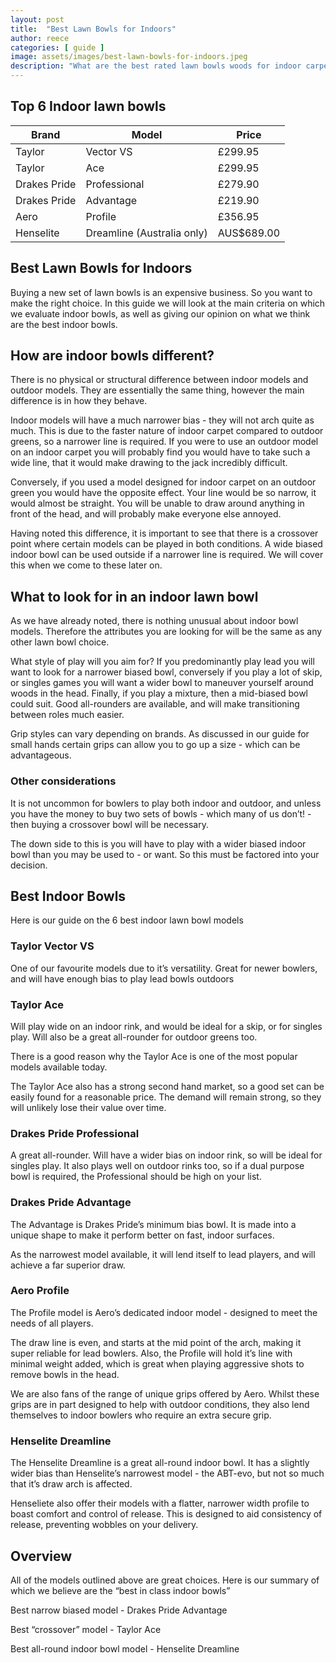 ```yaml
---
layout: post
title:  "Best Lawn Bowls for Indoors"
author: reece
categories: [ guide ]
image: assets/images/best-lawn-bowls-for-indoors.jpeg
description: "What are the best rated lawn bowls woods for indoor carpets? Check out our top 6. Are yours on the list?"
---
```


## Top 6 Indoor lawn bowls

<div class="overview">
  
<table>
  <thead>
    <tr>
      <th>Brand</th>
      <th>Model</th>
      <th>Price</th>
    </tr>
  </thead>
  <tbody>
    <tr>
      <td>Taylor</td>
      <td>Vector VS</td>
      <td>£299.95</td>
    </tr>
    <tr>
      <td>Taylor</td>
      <td>Ace</td>
      <td>£299.95</td>
    </tr>
    <tr>
      <td>Drakes Pride</td>
      <td>Professional</td>
      <td>£279.90</td>
    </tr>
    <tr>
      <td>Drakes Pride</td>
      <td>Advantage</td>
      <td>£219.90</td>
    </tr>
    <tr>
      <td>Aero</td>
      <td>Profile</td>
      <td>£356.95</td>
    </tr>
    <tr>
      <td>Henselite</td>
      <td>Dreamline (Australia only)</td>
      <td>AUS$689.00</td>
    </tr>
  </tbody>
</table>

</div>


## Best Lawn Bowls for Indoors

Buying a new set of lawn bowls is an expensive business. So you want to make the right choice. In this guide we will look at the main criteria on which we evaluate indoor bowls, as well as giving our opinion on what we think are the best indoor bowls.

## How are indoor bowls different?

There is no physical or structural difference between indoor models and outdoor models. They are essentially the same thing, however the main difference is in how they behave.

Indoor models will have a much narrower bias - they will not arch quite as much. This is due to the faster nature of indoor carpet compared to outdoor greens, so a narrower line is required. If you were to use an outdoor model on an indoor carpet you will probably find you would have to take such a wide line, that it would make drawing to the jack incredibly difficult.

Conversely, if you used a model designed for indoor carpet on an outdoor green you would have the opposite effect. Your line would be so narrow, it would almost be straight. You will be unable to draw around anything in front of the head, and will probably make everyone else annoyed.

Having noted this difference, it is important to see that there is a crossover point where certain models can be played in both conditions. A wide biased indoor bowl can be used outside if a narrower line is required. We will cover this when we come to these later on.

## What to look for in an indoor lawn bowl

As we have already noted, there is nothing unusual about indoor bowl models. Therefore the attributes you are looking for will be the same as any other lawn bowl choice.

What style of play will you aim for? If you predominantly play lead you will want to look for a narrower biased bowl, conversely if you play a lot of skip, or singles games you will want a wider bowl to maneuver yourself around woods in the head. Finally, if you play a mixture, then a mid-biased bowl could suit. Good all-rounders are available, and will make transitioning between roles much easier.

Grip styles can vary depending on brands. As discussed in our guide for small hands certain grips can allow you to go up a size - which can be advantageous.

### Other considerations

It is not uncommon for bowlers to play both indoor and outdoor, and unless you have the money to buy two sets of bowls - which many of us don’t! - then buying a crossover bowl will be necessary. 

The down side to this is you will have to play with a wider biased indoor bowl than you may be used to - or want. So this must be factored into your decision.

## Best Indoor Bowls

Here is our guide on the 6 best indoor lawn bowl models

### Taylor Vector VS 

One of our favourite models due to it’s versatility. Great for newer bowlers, and will have enough bias to play lead bowls outdoors

### Taylor Ace

Will play wide on an indoor rink, and would be ideal for a skip, or for singles play. Will also be a great all-rounder for outdoor greens too. 

There is a good reason why the Taylor Ace is one of the most popular models available today. 

The Taylor Ace also has a strong second hand market, so a good set can be easily found for a reasonable price. The demand will remain strong, so they will unlikely lose their value over time.

### Drakes Pride Professional

A great all-rounder. Will have a wider bias on indoor rink, so will be ideal for singles play. It also plays well on outdoor rinks too, so if a dual purpose bowl is required, the Professional should be high on your list.

### Drakes Pride Advantage 

The Advantage is Drakes Pride’s minimum bias bowl. It is made into a unique shape to make it perform better on fast, indoor surfaces.

As the narrowest model available, it will lend itself to lead players, and will achieve a far superior draw.

### Aero Profile

The Profile model is Aero’s dedicated indoor model - designed to meet the needs of all players. 

The draw line is even, and starts at the mid point of the arch, making it super reliable for lead bowlers. Also, the Profile will hold it’s line with minimal weight added, which is great when playing aggressive shots to remove bowls in the head.

We are also fans of the range of unique grips offered by Aero. Whilst these grips are in part designed to help with outdoor conditions, they also lend themselves to indoor bowlers who require an extra secure grip.

### Henselite Dreamline

The Henselite Dreamline is a great all-round indoor bowl. It has a slightly wider bias than Henselite’s narrowest model - the ABT-evo, but not so much that it’s draw arch is affected.

Henseliete also offer their models with a flatter, narrower width profile to boast comfort and control of release. This is designed to aid consistency of release, preventing wobbles on your delivery.

## Overview

All of the models outlined above are great choices. Here is our summary of which we believe are the “best in class indoor bowls”

Best narrow biased model - Drakes Pride Advantage

Best “crossover” model - Taylor Ace

Best all-round indoor bowl model - Henselite Dreamline
